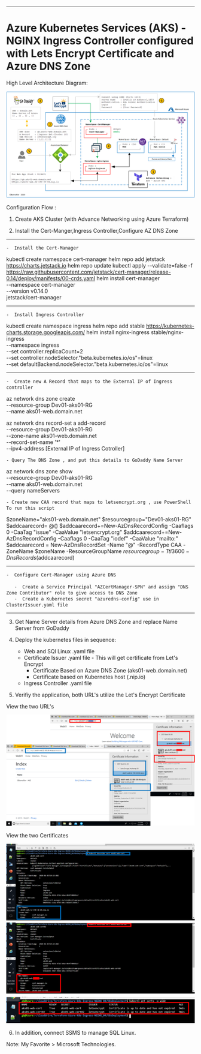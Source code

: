 ----------------------------------------------------------
# Azure Kubernetes Services (AKS) - NGINX Ingress Controller configured with Lets Encrypt Certificate and Azure DNS Zone

High Level Architecture Diagram:

![Image description](https://github.com/GBuenaflor/01azure-aks-ingresscontroller-https/blob/master/GB-AKS-Ingress-Https.png)


Configuration Flow :

1. Create AKS Cluster (with Advance Networking using Azure Terraform)
    
2. Install the Cert-Manger,Ingress Controller,Configure AZ DNS Zone

----------------------------------------------------------
    -  Install the Cert-Manager
    
kubectl create namespace cert-manager
helm repo add jetstack https://charts.jetstack.io
helm repo update
kubectl apply --validate=false -f https://raw.githubusercontent.com/jetstack/cert-manager/release-0.14/deploy/manifests/00-crds.yaml
helm install cert-manager \
    --namespace cert-manager \
    --version v0.14.0 \
    jetstack/cert-manager
    
----------------------------------------------------------
    -  Install Ingress Controller
    
kubectl create namespace ingress
helm repo add stable https://kubernetes-charts.storage.googleapis.com/
helm install nginx-ingress stable/nginx-ingress \
    --namespace ingress \
    --set controller.replicaCount=2 \
    --set controller.nodeSelector."beta\.kubernetes\.io/os"=linux \
    --set defaultBackend.nodeSelector."beta\.kubernetes\.io/os"=linux
    
----------------------------------------------------------
    -  Create new A Record that maps to the External IP of Ingress controller
           
az network dns zone create \
  --resource-group Dev01-aks01-RG \
  --name aks01-web.domain.net
 
az network dns record-set a add-record \
    --resource-group Dev01-aks01-RG \
    --zone-name aks01-web.domain.net \
    --record-set-name '*' \
    --ipv4-address [External IP of Ingress Cotroller]
                     
    - Query The DNS Zone , and put this details to GoDaddy Name Server

az network dns zone show \
  --resource-group Dev01-aks01-RG \
  --name aks01-web.domain.net \
  --query nameServers
 
    - Create new CAA record that maps to letsencrypt.org , use PowerShell To run this script
       
 $zoneName="aks01-web.domain.net"
 $resourcegroup="Dev01-aks01-RG"
 $addcaarecord= @()
 $addcaarecord+=New-AzDnsRecordConfig -Caaflags 0 -CaaTag "issue" -CaaValue "letsencrypt.org"
 $addcaarecord+=New-AzDnsRecordConfig -Caaflags 0 -CaaTag "iodef" -CaaValue "mailto:<your email address>"
 $addcaarecord = New-AzDnsRecordSet -Name "@" -RecordType CAA -ZoneName $zoneName -ResourceGroupName $resourcegroup -Ttl 3600 -DnsRecords ($addcaarecord)

----------------------------------------------------------
    -  Configure Cert-Manager using Azure DNS     
    
       -  Create a Service Principal "AZCertManager-SPN" and assign "DNS Zone Contributor" role to give access to DNS Zone
       -  Create a Kubernetes secret "azuredns-config" use in ClusterIssuer.yaml file
       
----------------------------------------------------------

3. Get Name Server details from Azure DNS Zone and replace Name Server from GoDaddy

4. Deploy the kubernetes files in sequence:
   - Web and SQl Linux .yaml file
   - Certificate Issuer .yaml file - This will get certificate from Let's Encrypt
       - Certificate Based on Azure DNS Zone (aks01-web.domain.net)
       - Certificate based on Kubernetes host (.nip.io) 
   - Ingress Controller .yaml file
   
5. Verifiy the application, both URL's utilize the Let's Encrypt Certificate


View the two URL's


![Image description](https://github.com/GBuenaflor/01azure-aks-ingresscontroller-https/blob/master/GB-AKS-Ingress-Https02.png)


View the two Certificates


![Image description](https://github.com/GBuenaflor/01azure-aks-ingresscontroller-https/blob/master/GB-AKS-Ingress-Https03.png)


6. In addition, connect SSMS to manage SQL Linux.

Note: My Favorite > Microsoft Technologies.

